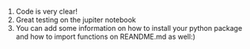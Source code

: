 1. Code is very clear!
2. Great testing on the jupiter notebook
3. You can add some information on how to install your python package and how to import functions on REANDME.md as well:)